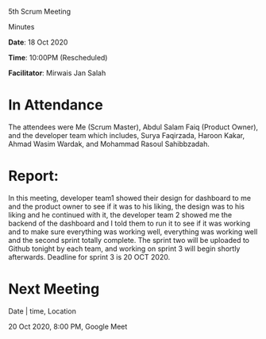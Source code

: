 5th Scrum Meeting 

Minutes

**Date**: 18 Oct 2020

**Time**: 10:00PM (Rescheduled)

**Facilitator**: Mirwais Jan Salah

# In Attendance

The attendees were Me (Scrum Master), Abdul Salam Faiq (Product Owner), and the developer team which includes, Surya Faqirzada, Haroon Kakar, Ahmad Wasim Wardak, and Mohammad Rasoul Sahibbzadah.

 

# Report:

In this meeting, developer team1 showed their design for dashboard to me and the product owner to see if it was to his liking, the design was to his liking and he continued with it, the developer team 2 showed me the backend of the dashboard and I told them to run it to see if it was working and to make sure everything was working well, everything was working well and the second sprint totally complete. The sprint two will be uploaded to Github tonight by each team, and working on sprint 3 will begin shortly afterwards. Deadline for sprint 3 is 20 OCT 2020.

 

 

# Next Meeting

Date | time, Location

20 Oct 2020, 8:00 PM, Google Meet

